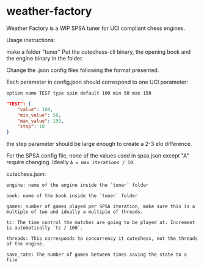 # weather-factory

Weather Factory is a WIP SPSA tuner for UCI compliant chess engines.

Usage instructions:

make a folder "tuner"
Put the cutechess-cli binary, the opening book and the engine binary in the folder.

Change the .json config files following the format presented.

Each parameter in config.json should correspond to one UCI parameter:

```
option name TEST type spin default 100 min 50 max 150
```
```json
"TEST": {
    "value": 100,
    "min_value": 50,
    "max_value": 150,
    "step": 10
}
```
the step parameter should be large enough to create a 2-3 elo difference.

For the SPSA config file, none of the values used in spsa.json except "A" require changing. Ideally `A = max iterations / 10`.

cutechess.json:
```
engine: name of the engine inside the `tuner` folder

book: name of the book inside the `tuner` folder

games: number of games played per SPSA iteration, make sure this is a multiple of two and ideally a multiple of threads.

tc: The time control the matches are going to be played at. Increment is automatically `tc / 100`.

threads: This corresponds to concurrency it cutechess, not the threads of the engine.

save_rate: The number of games between times saving the state to a file
```

